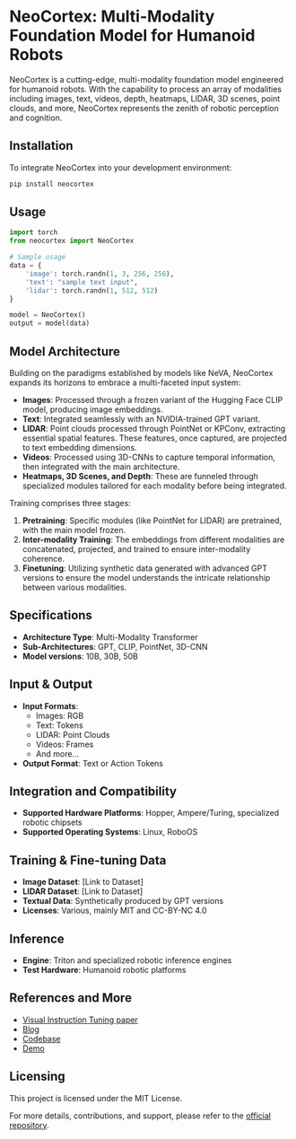 # NeoCortex: Multi-Modality Foundation Model for Humanoid Robots

NeoCortex is a cutting-edge, multi-modality foundation model engineered for humanoid robots. With the capability to process an array of modalities including images, text, videos, depth, heatmaps, LIDAR, 3D scenes, point clouds, and more, NeoCortex represents the zenith of robotic perception and cognition.

## Installation
To integrate NeoCortex into your development environment:

```bash
pip install neocortex
```

## Usage
```python
import torch
from neocortex import NeoCortex

# Sample usage
data = {
    'image': torch.randn(1, 3, 256, 256),
    'text': "sample text input",
    'lidar': torch.randn(1, 512, 512)
}

model = NeoCortex()
output = model(data)
```

## Model Architecture
Building on the paradigms established by models like NeVA, NeoCortex expands its horizons to embrace a multi-faceted input system:

- **Images**: Processed through a frozen variant of the Hugging Face CLIP model, producing image embeddings.
- **Text**: Integrated seamlessly with an NVIDIA-trained GPT variant.
- **LIDAR**: Point clouds processed through PointNet or KPConv, extracting essential spatial features. These features, once captured, are projected to text embedding dimensions.
- **Videos**: Processed using 3D-CNNs to capture temporal information, then integrated with the main architecture.
- **Heatmaps, 3D Scenes, and Depth**: These are funneled through specialized modules tailored for each modality before being integrated.

Training comprises three stages:
1. **Pretraining**: Specific modules (like PointNet for LIDAR) are pretrained, with the main model frozen.
2. **Inter-modality Training**: The embeddings from different modalities are concatenated, projected, and trained to ensure inter-modality coherence.
3. **Finetuning**: Utilizing synthetic data generated with advanced GPT versions to ensure the model understands the intricate relationship between various modalities.

## Specifications

- **Architecture Type**: Multi-Modality Transformer
- **Sub-Architectures**: GPT, CLIP, PointNet, 3D-CNN
- **Model versions**: 10B, 30B, 50B

## Input & Output

- **Input Formats**: 
  - Images: RGB
  - Text: Tokens
  - LIDAR: Point Clouds
  - Videos: Frames
  - And more...
- **Output Format**: Text or Action Tokens

## Integration and Compatibility

- **Supported Hardware Platforms**: Hopper, Ampere/Turing, specialized robotic chipsets
- **Supported Operating Systems**: Linux, RoboOS

## Training & Fine-tuning Data

- **Image Dataset**: [Link to Dataset]
- **LIDAR Dataset**: [Link to Dataset]
- **Textual Data**: Synthetically produced by GPT versions
- **Licenses**: Various, mainly MIT and CC-BY-NC 4.0

## Inference

- **Engine**: Triton and specialized robotic inference engines
- **Test Hardware**: Humanoid robotic platforms

## References and More

- [Visual Instruction Tuning paper](#)
- [Blog](#)
- [Codebase](https://github.com/kyegomez/NeoCortex)
- [Demo](#)

## Licensing
This project is licensed under the MIT License.

For more details, contributions, and support, please refer to the [official repository](https://github.com/kyegomez/NeoCortex).